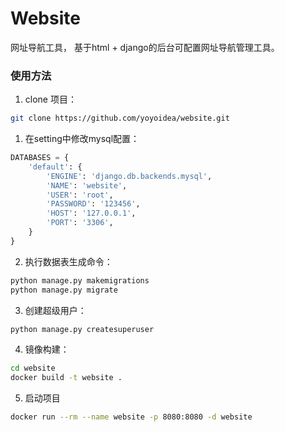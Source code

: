 # Website

网址导航工具， 基于html + django的后台可配置网址导航管理工具。

### 使用方法

1. clone 项目：

```bash
git clone https://github.com/yoyoidea/website.git
```
1. 在setting中修改mysql配置：

```python
DATABASES = {
    'default': {
        'ENGINE': 'django.db.backends.mysql',
        'NAME': 'website',
        'USER': 'root',
        'PASSWORD': '123456',
        'HOST': '127.0.0.1',
        'PORT': '3306',
    }
}
```

2. 执行数据表生成命令：

```bash
python manage.py makemigrations
python manage.py migrate
```
3. 创建超级用户：

```bash
python manage.py createsuperuser
```

4. 镜像构建：

```bash
cd website
docker build -t website .
```

5. 启动项目

```bash
docker run --rm --name website -p 8080:8080 -d website
```